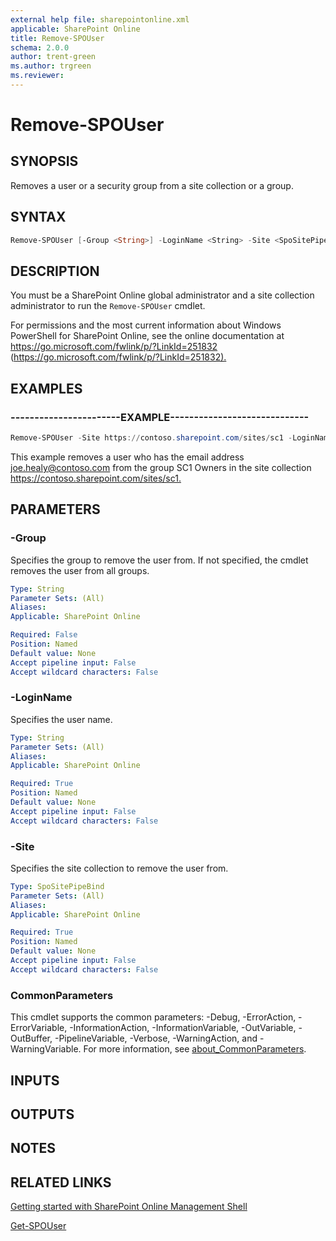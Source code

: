 ```yaml
---
external help file: sharepointonline.xml
applicable: SharePoint Online
title: Remove-SPOUser
schema: 2.0.0
author: trent-green
ms.author: trgreen
ms.reviewer:
---
```


# Remove-SPOUser

## SYNOPSIS

Removes a user or a security group from a site collection or a group.

## SYNTAX

```powershell
Remove-SPOUser [-Group <String>] -LoginName <String> -Site <SpoSitePipeBind> [<CommonParameters>]
```

## DESCRIPTION

You must be a SharePoint Online global administrator and a site collection administrator to run the `Remove-SPOUser` cmdlet.

For permissions and the most current information about Windows PowerShell for SharePoint Online, see the online documentation at <https://go.microsoft.com/fwlink/p/?LinkId=251832> (<https://go.microsoft.com/fwlink/p/?LinkId=251832).>

## EXAMPLES

### -----------------------EXAMPLE-----------------------------

```powershell
Remove-SPOUser -Site https://contoso.sharepoint.com/sites/sc1 -LoginName joe.healy@contoso.com -Group "SC1 Owners"
```

This example removes a user who has the email address joe.healy@contoso.com from the group SC1 Owners in the site collection <https://contoso.sharepoint.com/sites/sc1.>

## PARAMETERS

### -Group

Specifies the group to remove the user from. If not specified, the cmdlet removes the user from all groups.

```yaml
Type: String
Parameter Sets: (All)
Aliases:
Applicable: SharePoint Online

Required: False
Position: Named
Default value: None
Accept pipeline input: False
Accept wildcard characters: False
```

### -LoginName

Specifies the user name.

```yaml
Type: String
Parameter Sets: (All)
Aliases:
Applicable: SharePoint Online

Required: True
Position: Named
Default value: None
Accept pipeline input: False
Accept wildcard characters: False
```

### -Site

Specifies the site collection to remove the user from.

```yaml
Type: SpoSitePipeBind
Parameter Sets: (All)
Aliases:
Applicable: SharePoint Online

Required: True
Position: Named
Default value: None
Accept pipeline input: False
Accept wildcard characters: False
```

### CommonParameters

This cmdlet supports the common parameters: -Debug, -ErrorAction, -ErrorVariable, -InformationAction, -InformationVariable, -OutVariable, -OutBuffer, -PipelineVariable, -Verbose, -WarningAction, and -WarningVariable. For more information, see [about_CommonParameters](https://go.microsoft.com/fwlink/?LinkID=113216).

## INPUTS

## OUTPUTS

## NOTES

## RELATED LINKS

[Getting started with SharePoint Online Management Shell](https://docs.microsoft.com/powershell/sharepoint/sharepoint-online/connect-sharepoint-online?view=sharepoint-ps)

[Get-SPOUser](Get-SPOUser.md)
